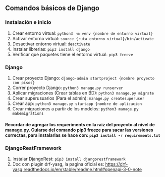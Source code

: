 ## Comandos básicos de Django

### Instalación e inicio

1. Crear entorno virtual: `python3 -m venv {nombre de entorno virtual}`
2. Activar entorno virtual: `source {ruta entorno virtual}/bin/activate`
3. Desactivar entorno virtual: `deactivate`
4. Instalar librerias: `pip3 install django`
5. Verificar que paquetes tiene el entorno virtual: `pip3 freeze`

### Django

1. Crear proyecto Django: `django-admin startproject {nombre proyecto con pisos}`
2. Correr proyecto Django: `python3 manage.py runserver`
3. Aplicar migraciones (Crear tablas en BD): `python3 manage.py migrate`
4. Crear superusuarios (Para el admin): `manage.py createsuperuser`
5. Crear app: `python3 manage.py startapp {nombre de aplicacion`
6. Crear migraciones a partir de los modelos: `python3 manage.py makemigrations`

#### Recordar de agregar los requeriments en la raiz del proyecto al nivel de manage.py. Guiarse del comando pip3 freeze para sacar las versiones correctas, para instalarlas se hace con: `pip3 install -r requirements.txt`

### DjangoRestFramework

1. Instalar DjangoRest: `pip3 install djangorestframework`
2. Doc con plugin drf-yasg, la pagina oficial es: https://drf-yasg.readthedocs.io/en/stable/readme.html#openapi-3-0-note